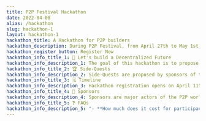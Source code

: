 ```yaml
---
title: P2P Festival Hackathon
date: 2022-04-08
alias: /hackathon
slug: hackathon-1
layout: hackathon-1
hackathon_title: A Hackathon for P2P builders
hackathon_description: During P2P Festival, from April 27th to May 1st
hackathon_register_button: Register Now
hackathon_info_title_1: 🚀 Let's build a Decentralized Future
hackathon_info_description_1: The goal of this hackathon is to propose innovative decentralized solutions and to build them alongside great builders of the Peer to Peer ecosystem. Participants will be able to register as a group of 2 to 6 persons and propose an Open Source solution for Sunday May 1st at 5pm. Prizes will be attributed by the hackathon jury and Side-Quests by Sponsors.
hackathon_info_title_2: 🏆 Side-Quests
hackathon_info_description_2: Side-Quests are proposed by sponsors of this hackathon. They can be realized during the implementation of the project and will help each group to develop faster using their solution. A solution can complete multiple Side-Quests. A cash prize is asssociated with each Side-Quest. At the end of the hackathon, sponsors will judge the solutions and share the cash prize to the most innovating solutions using their technology.
hackathon_info_title_3: 🗓️ Timeline
hackathon_info_description_3: Hackathon registration opens on April 11th, and closes on Friday 29th. The Side-Quests will be revealed on April 27th evening during P2P Festival opening. Results will be announced on Sunday May 1st at 6pm.
hackathon_info_title_4: 🌈 Sponsors
hackathon_info_description_4: Sponsors are major actors of the P2P world. They contribute to the P2P Festival and its hackathon, and help participants to leverage their solution with their technology thanks to Side-Quests.
hackathon_info_title_5: ❓ FAQs
hackathon_info_description_5: "- **How much does it cost for participants to come to the event?** The P2P Festival is free and open to all.\n- **Do every every members of my team need to come to Paris?** The P2P Festival will host workshops and talks that can be really helpful for the hackathon and a lot of builders will be there. It is highly recommended to be there but we allow remote, on [our Discord](https://discord.gg/6UeyZKV9Vs), as long as *one person per team is present on-site*\n- **How will the participants be helped? Is it ok to be a student?** Of course! We have a great team of mentors that will help you in your journey to propose the best solution, and to leverage it with Side-Quests. You can be either a beginner or a really advanced group, you will find great challenges for you!\n"
---
```


